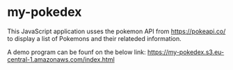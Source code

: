 # my-pokedex

This JavaScript application usses the pokemon API from https://pokeapi.co/ to display a list of Pokemons and their relateded information.

A demo program can be founf on the below link:
https://my-pokedex.s3.eu-central-1.amazonaws.com/index.html

